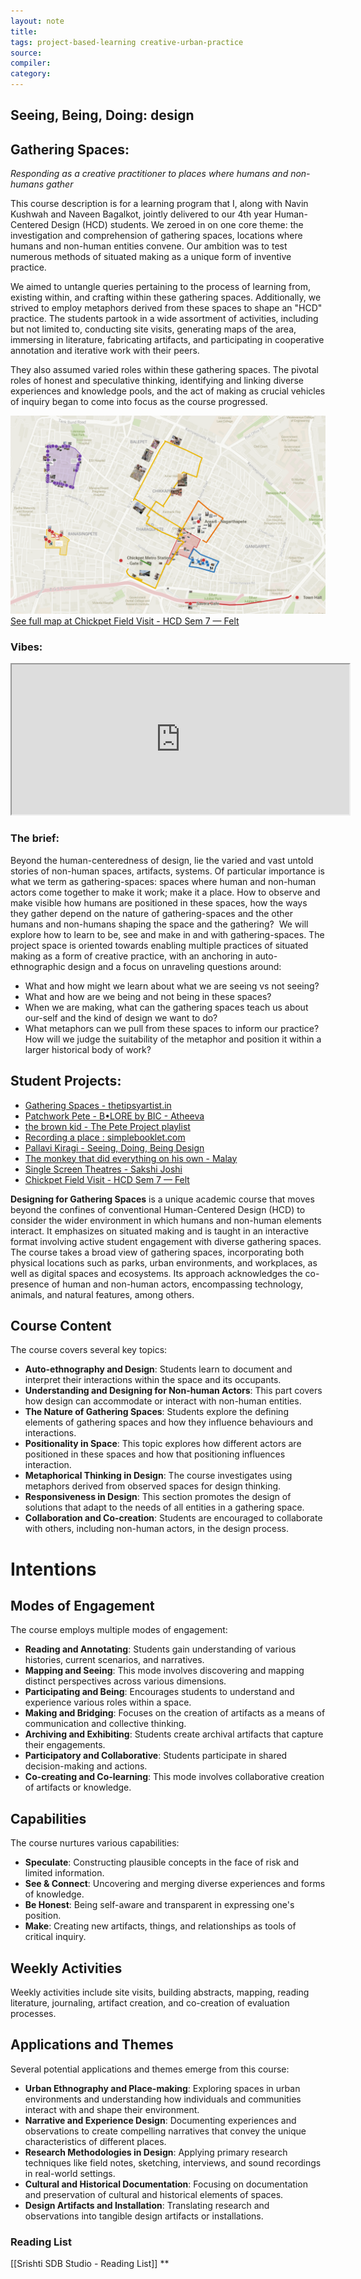 ```yaml
---
layout: note
title:
tags: project-based-learning creative-urban-practice
source:
compiler:
category:
---
```

## Seeing, Being, Doing: design
## Gathering Spaces:
*Responding as a creative practitioner to places where humans and non-humans gather*

This course description is for a learning program that I, along with Navin Kushwah and Naveen Bagalkot, jointly delivered to our 4th year Human-Centered Design (HCD) students. We zeroed in on one core theme: the investigation and comprehension of gathering spaces, locations where humans and non-human entities convene. Our ambition was to test numerous methods of situated making as a unique form of inventive practice.

We aimed to untangle queries pertaining to the process of learning from, existing within, and crafting within these gathering spaces. Additionally, we strived to employ metaphors derived from these spaces to shape an "HCD" practice. The students partook in a wide assortment of activities, including but not limited to, conducting site visits, generating maps of the area, immersing in literature, fabricating artifacts, and participating in cooperative annotation and iterative work with their peers.

They also assumed varied roles within these gathering spaces. The pivotal roles of honest and speculative thinking, identifying and linking diverse experiences and knowledge pools, and the act of making as crucial vehicles of inquiry began to come into focus as the course progressed.

![](/Pasted%20image%2020230427182635.png)
[See full map at Chickpet Field Visit - HCD Sem 7 — Felt](https://felt.com/map/Chickpet-Field-Visit-HCD-Sem-7-ekx6paEpSTmd1UZNCTj13B?lat=12.968386&lon=77.577884&zoom=16.41)

### Vibes: 
<iframe title="Up Close: “hand, writing” by Julia Solomonoff | THE SHED" src="https://www.youtube.com/embed/AZh9EwjlRl0?feature=oembed" height="240" width="540" allowfullscreen="" allow="fullscreen"></iframe>


### The brief: 


Beyond the human-centeredness of design, lie the varied and vast untold stories of non-human spaces, artifacts, systems. Of particular importance is what we term as gathering-spaces: spaces where human and non-human actors come together to make it work; make it a place. How to observe and make visible how humans are positioned in these spaces, how the ways they gather depend on the nature of gathering-spaces and the other humans and non-humans shaping the space and the gathering?  We will explore how to learn to be, see and make in and with gathering-spaces. The project space is oriented towards enabling multiple practices of situated making as a form of creative practice, with an anchoring in auto-ethnographic design and a focus on unraveling questions around:
-   What and how might we learn about what we are seeing vs not seeing? 
-   What and how are we being and not being in these spaces? 
-   When we are making, what can the gathering spaces teach us about our-self and the kind of design we want to do? 
-   What metaphors can we pull from these spaces to inform our practice? How will we judge the suitability of the metaphor and position it within a larger historical body of work?


## Student Projects:
- [Gathering Spaces - thetipsyartist.in](https://thetipsyartist.in/project/view/644a5376d95ac6f8357bf4dd)
- [Patchwork Pete - B•LORE by BIC - Atheeva](https://bangaloreinternationalcentre.org/blore/patchwork-pete-b%e2%80%a2lore-by-bic)
- [the brown kid - The Pete Project playlist ](https://soundcloud.com/brown-kid-646151136/sets/the-pete-project?si=4ccb602f84944d54a3434d7673804d77&utm_source=clipboard&utm_medium=text&utm_campaign=social_sharing)
- [Recording a place : simplebooklet.com](https://simplebooklet.com/recordingaplace)
- [Pallavi Kiragi - Seeing, Doing, Being Design](https://www.behance.net/gallery/160708807/Gathering-Spaces-in-Chickpete)
- [The monkey that did everything on his own - Malay](https://prethesis-a3.vercel.app)
- [Single Screen Theatres - Sakshi Joshi](https://sakshijsh8.wixsite.com/sakshi-joshi/single-screen-theatres)
- [Chickpet Field Visit - HCD Sem 7 — Felt](https://felt.com/map/Chickpet-Field-Visit-HCD-Sem-7-ekx6paEpSTmd1UZNCTj13B?lat=12.968386&lon=77.577884&zoom=16.41)


**Designing for Gathering Spaces** is a unique academic course that moves beyond the confines of conventional Human-Centered Design (HCD) to consider the wider environment in which humans and non-human elements interact. It emphasizes on situated making and is taught in an interactive format involving active student engagement with diverse gathering spaces. The course takes a broad view of gathering spaces, incorporating both physical locations such as parks, urban environments, and workplaces, as well as digital spaces and ecosystems. Its approach acknowledges the co-presence of human and non-human actors, encompassing technology, animals, and natural features, among others.

## Course Content

The course covers several key topics:

- **Auto-ethnography and Design**: Students learn to document and interpret their interactions within the space and its occupants.
- **Understanding and Designing for Non-human Actors**: This part covers how design can accommodate or interact with non-human entities.
- **The Nature of Gathering Spaces**: Students explore the defining elements of gathering spaces and how they influence behaviours and interactions.
- **Positionality in Space**: This topic explores how different actors are positioned in these spaces and how that positioning influences interaction.
- **Metaphorical Thinking in Design**: The course investigates using metaphors derived from observed spaces for design thinking.
- **Responsiveness in Design**: This section promotes the design of solutions that adapt to the needs of all entities in a gathering space.
- **Collaboration and Co-creation**: Students are encouraged to collaborate with others, including non-human actors, in the design process.

# Intentions


## Modes of Engagement <a name="Modes_of_Engagement"></a>

The course employs multiple modes of engagement:

- **Reading and Annotating**: Students gain understanding of various histories, current scenarios, and narratives.
- **Mapping and Seeing**: This mode involves discovering and mapping distinct perspectives across various dimensions.
- **Participating and Being**: Encourages students to understand and experience various roles within a space.
- **Making and Bridging**: Focuses on the creation of artifacts as a means of communication and collective thinking.
- **Archiving and Exhibiting**: Students create archival artifacts that capture their engagements.
- **Participatory and Collaborative**: Students participate in shared decision-making and actions.
- **Co-creating and Co-learning**: This mode involves collaborative creation of artifacts or knowledge.

## Capabilities <a name="Capabilities"></a>

The course nurtures various capabilities:

- **Speculate**: Constructing plausible concepts in the face of risk and limited information.
- **See & Connect**: Uncovering and merging diverse experiences and forms of knowledge.
- **Be Honest**: Being self-aware and transparent in expressing one's position.
- **Make**: Creating new artifacts, things, and relationships as tools of critical inquiry.

## Weekly Activities <a name="Weekly_Activities"></a>

Weekly activities include site visits, building abstracts, mapping, reading literature, journaling, artifact creation, and co-creation of evaluation processes.

## Applications and Themes <a name="Applications_and_Themes"></a>

Several potential applications and themes emerge from this course:

- **Urban Ethnography and Place-making**: Exploring spaces in urban environments and understanding how individuals and communities interact with and shape their environment.
- **Narrative and Experience Design**: Documenting experiences and observations to create compelling narratives that convey the unique characteristics of different places.
- **Research Methodologies in Design**: Applying primary research techniques like field notes, sketching, interviews, and sound recordings in real-world settings.
- **Cultural and Historical Documentation**: Focusing on documentation and preservation of cultural and historical elements of spaces.
- **Design Artifacts and Installation**: Translating research and observations into tangible design artifacts or installations.

### Reading List
[[Srishti SDB Studio - Reading List]]
**